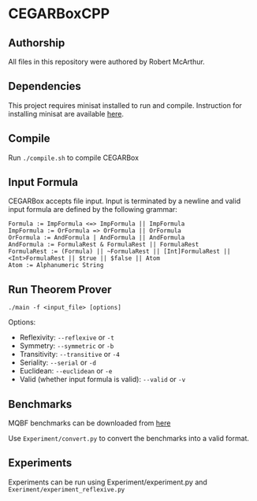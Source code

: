 # CEGARBoxCPP

## Authorship
All files in this repository were authored by Robert McArthur.
## Dependencies
This project requires minisat installed to run and compile. Instruction for installing minisat are available [here](https://github.com/niklasso/minisat).

## Compile
Run ``./compile.sh`` to compile CEGARBox

## Input Formula
CEGARBox accepts file input. Input is terminated by a newline and valid input formula are defined by the following grammar:
```
Formula := ImpFormula <=> ImpFormula || ImpFormula
ImpFormula := OrFormula => OrFormula || OrFormula
OrFormula := AndFormula | AndFormula || AndFormula
AndFormula := FormulaRest & FormulaRest || FormulaRest
FormulaRest := (Formula) || ~FormulaRest || [Int]FormulaRest || <Int>FormulaRest || $true || $false || Atom
Atom := Alphanumeric String
```

## Run Theorem Prover

``./main -f <input_file> [options]``

Options:

* Reflexivity: ``--reflexive`` or ``-t``
* Symmetry: ``--symmetric`` or ``-b``
* Transitivity: ``--transitive`` or ``-4``
* Seriality: ``--serial`` or ``-d``
* Euclidean: ``--euclidean`` or ``-e``
* Valid (whether input formula is valid): ``--valid`` or ``-v``

## Benchmarks

MQBF benchmarks can be downloaded from [here](http://www.cril.univ-artois.fr/~montmirail/mosaic/#)

Use ``Experiment/convert.py`` to convert the benchmarks into a valid format.

## Experiments

Experiments can be run using Experiment/experiment.py and ``Exeriment/experiment_reflexive.py``
